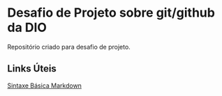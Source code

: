 # Desafio de Projeto sobre git/github da DIO
Repositório criado para desafio de projeto.

## Links Úteis
[Sintaxe Básica Markdown](https://www.markdownguide.org/basic-syntax/)
